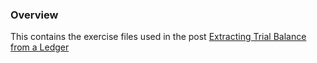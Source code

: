### Overview

This contains the exercise files used in the post [Extracting Trial Balance from a Ledger](https://powerqueryforaccountants.com/post/extracting-trial-balance-from-ledger-p1/)